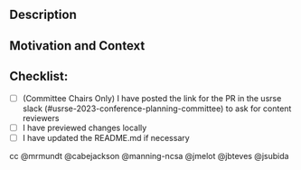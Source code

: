 <!--- Thank you for opening a pull request! Here are some helpful tips:
     
      1. To solicit reviewers: 
           the Committee chairs are automatically notified when you open this pull request
           If you need additional reviewers you can:
               (if you have permission to do so) assign the label "reviewers-needed" 
               if you are on the usrse slack, post a link to your PR there and ask for reviewers

      2. To get help:
           you can ask the question directly in this pull request for the Committee chairs
 -->

<!--- Provide a general summary of your changes in the Title above -->

## Description
<!--- Describe your changes in detail. -->

## Motivation and Context
<!--- Why is this change required? What problem does it solve? -->
<!--- If it fixes an open issue, please link to the issue here. -->

## Checklist:
<!--- Go over all the following points, and put an `x` in all the boxes that apply. -->
<!--- If you're unsure about any of these, don't hesitate to ask. We're here to help! -->
- [ ] (Committee Chairs Only) I have posted the link for the PR in the usrse slack (#usrse-2023-conference-planning-committee) to ask for content reviewers
- [ ] I have previewed changes locally
- [ ] I have updated the README.md if necessary

cc @mrmundt @cabejackson @manning-ncsa @jmelot @jbteves @jsubida

